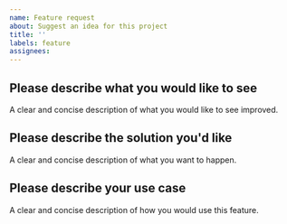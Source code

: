 ```yaml
---
name: Feature request
about: Suggest an idea for this project
title: ''
labels: feature
assignees: 
---
```


## Please describe what you would like to see

A clear and concise description of what you would like to see improved.

## Please describe the solution you'd like

A clear and concise description of what you want to happen.

## Please describe your use case

A clear and concise description of how you would use this feature.